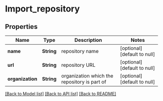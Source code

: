 # Import_repository
## Properties

| Name | Type | Description | Notes |
|------------ | ------------- | ------------- | -------------|
| **name** | **String** | repository name | [optional] [default to null] |
| **url** | **String** | repository URL | [optional] [default to null] |
| **organization** | **String** | organization which the repository is part of | [optional] [default to null] |

[[Back to Model list]](../README.md#documentation-for-models) [[Back to API list]](../README.md#documentation-for-api-endpoints) [[Back to README]](../README.md)


